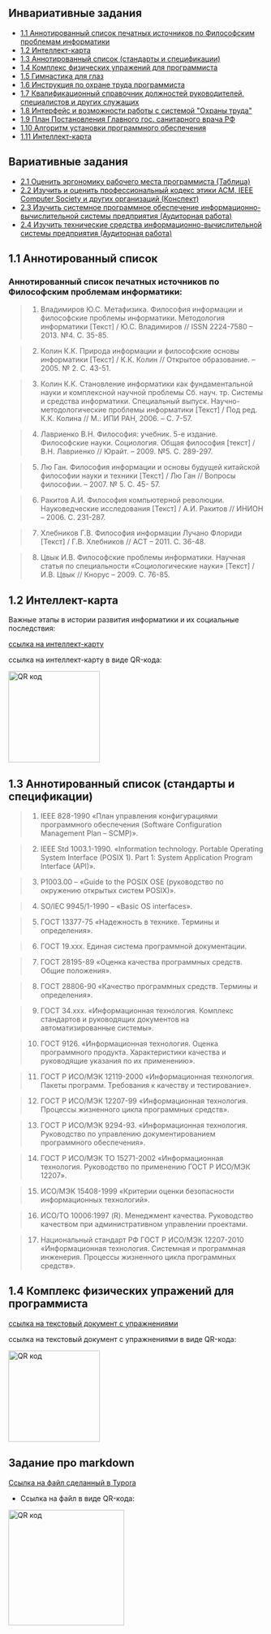 ## Инвариативные задания

* [1.1 Аннотированный список печатных источников по Философским проблемам информатики](#11-аннотированный-список)
* [1.2 Интеллект-карта](#12-Интеллект-карта)
* [1.3 Аннотированный список (стандарты и спецификации)](#13-аннотированный-список-стандарты-и-спецификации)
* [1.4 Комплекс физических упражений для программиста](#14-комплекс-физических-упражений-для-программиста)
* [1.5 Гимнастика для глаз](#тестирование-компонента-образовательной-среды)
* [1.6 Инструкция по охране труда программиста](#system-usability-scale)
* [1.7 Квалификационный справочник должностей руководителей, специалистов и других служащих](#анализ-работы-модуля-образовательной-среды)
* [1.8 Интерфейс и возможности работы с системой "Охраны труда"](#issues)
* [1.9 План Постановления Главного гос. санитарного врача РФ](#issues)
* [1.10 Алгоритм установки программного обеспечения](#issues)
* [1.11 Интеллект-карта](#issues)

## Вариативные задания
* [2.1 Оценить  эргономику рабочего места программиста (Таблица)](#инструменты-прототипирования)
* [2.2 Изучить и оценить профессиональный кодекс этики ACM, IEEE Computer Society и других организаций (Конспект)](#css-фреймворки)
* [2.3 Изучить системное программное обеспечение информационно-вычислительной системы предприятия (Аудиторная работа)](#прототип-тз)
* [2.4 Изучить технические средства информационно-вычислительной системы предприятия (Аудиторная работа)](#первоначальный-макет)

## 1.1 Аннотированный список

### Аннотированный список печатных источников по Философским проблемам информатики:

> 1.	Владимиров Ю.С. Метафизика. Философия информации и философские проблемы информатики. Методология информатики [Текст] / Ю.С. Владимиров // ISSN 2224-7580 – 2013. №4. С. 35-85.

> 2.	Колин К.К. Природа информации и философские основы информатики [Текст] / К.К. Колин // Открытое образование. – 2005. № 2. С. 43-51.

> 3.	Колин К.К. Становление информатики как фундаментальной науки и комплексной научной проблемы Сб. науч. тр. Системы и средства информатики. Специальный выпуск. Научно-методологические проблемы информатики [Текст] / Под ред. К.К. Колина // М.: ИПИ РАН, 2006. – С. 7-57.

> 4.	Лавриенко В.Н. Философия: учебник. 5-е издание. Философские науки. Социология. Общая философия [текст] / В.Н. Лавриенко // Юрайт. – 2009. №5. С. 289-297.

> 5.	Лю Ган. Философия информации и основы будущей китайской философии науки и техники [Текст] / Лю Ган // Вопросы философии. – 2007. № 5. С. 45- 57.

> 6.	Ракитов А.И. Философия компьютерной революции. Науковедческие исследования [Текст] / А.И. Ракитов // ИНИОН – 2006. С. 231-287.

> 7.	Хлебников Г.В. Философия информации Лучано Флориди [Текст] / Г.В. Хлебников // АСТ – 2011. С. 36-48.

> 8.	Цвык И.В. Философские проблемы информатики. Научная статья по специальности «Социологические науки» [Текст] / И.В. Цвык // Кнорус – 2009. С. 76-85.

## 1.2 Интеллект-карта

Важные этапы в истории развития информатики и их социальные последствия:

[ссылка на интеллект-карту](New-Mind-Map.png)

ссылка на интеллект-карту в виде QR-кода:

<a href="http://qrcoder.ru" target="_blank"><img src="http://qrcoder.ru/code/?https%3A%2F%2Fgithub.com%2Filya-s-h%2FPractise-course-1st%2Fblob%2Fmaster%2FNew-Mind-Map.png&4&0" width="180" height="180" border="0" title="QR код"></a>

## 1.3 Аннотированный список (стандарты и спецификации)

> 1.	IEEE 828-1990 «План управления конфигурациями программного обеспечения (Software Configuration Management Plan – SCMP)».

> 2.	IEEE Std 1003.1-1990. «Information technology. Portable Operating System Interface (POSIX 1). Part 1: System Application Program Interface (API)».

> 3.	P1003.00 – «Guide to the POSIX OSE (руководство по окружению открытых систем POSIX)».

> 4.	SO/IEC 9945/1-1990 – «Basic OS interfaces».

> 5.	ГОСТ 13377-75 «Надежность в технике. Термины и определения».

> 6.	ГОСТ 19.ххх. Единая система программной документации.

> 7.	ГОСТ 28195-89 «Оценка качества программных средств. Общие положения».

> 8.	ГОСТ 28806-90 «Качество программных средств. Термины и определения».

> 9.	ГОСТ 34.ххх. «Информационная технология. Комплекс стандартов и руководящих документов на автоматизированные системы».

> 10.	ГОСТ 9126. «Информационная технология. Оценка программного продукта. Характеристики качества и руководящие указания по их применению».

> 11.	ГОСТ Р ИСО/МЭК 12119-2000 «Информационная технология. Пакеты программ. Требования к качеству и тестирование».

> 12.	ГОСТ Р ИСО/МЭК 12207-99 «Информационная технология. Процессы жизненного цикла программных средств».

> 13.	ГОСТ Р ИСО/МЭК 9294-93. «Информационная технология. Руководство по управлению документированием программного обеспечения».

> 14.	ГОСТ Р ИСО/МЭК ТО 15271-2002 «Информационная технология. Руководство по применению ГОСТ Р ИСО/МЭК 12207».

> 15.	ИСО/МЭК 15408-1999 «Критерии оценки безопасности информационных технологий».

> 16.	ИСО/ТО 10006:1997 (R). Менеджмент качества. Руководство качеством при административном управлении проектами.

> 17.	Национальный стандарт РФ ГОСТ Р ИСО/МЭК 12207-2010 «Информационная технология. Системная и программная инженерия. Процессы жизненного цикла программных средств».

## 1.4 Комплекс физических упражений для программиста

[ссылка на текстовый документ с упражнениями](Physical-exercise.docx)

ссылка на текстовый документ с упражнениями в виде QR-кода:

<a href="http://qrcoder.ru" target="_blank"><img src="http://qrcoder.ru/code/?https%3A%2F%2Fgithub.com%2Filya-s-h%2FPractise-course-1st%2Fblob%2Fmaster%2FPhysical-exercise.docx&4&0" width="180" height="180" border="0" title="QR код"></a>

## Задание про markdown

[Ссылка на файл сделанный в Typora](Герценовский%20университет.md)

* Ссылка на файл в виде QR-кода:

<a href="http://qrcoder.ru" target="_blank"><img src="http://qrcoder.ru/code/?https%3A%2F%2Fgithub.com%2Fherzenuni%2Fzadanie-po-markdown-i-git-ilya-s-h%2Fblob%2Fmaster%2F%25D0%2593%25D0%25B5%25D1%2580%25D1%2586%25D0%25B5%25D0%25BD%25D0%25BE%25D0%25B2%25D1%2581%25D0%25BA%25D0%25B8%25D0%25B9%2520%25D1%2583%25D0%25BD%25D0%25B8%25D0%25B2%25D0%25B5%25D1%2580%25D1%2581%25D0%25B8%25D1%2582%25D0%25B5%25D1%2582.md&4&0" width="228" height="228" border="0" title="QR код"></a>
